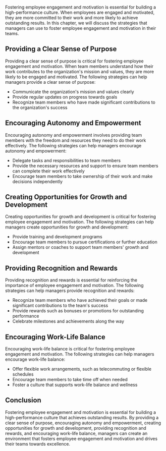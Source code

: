 
Fostering employee engagement and motivation is essential for building a high-performance culture. When employees are engaged and motivated, they are more committed to their work and more likely to achieve outstanding results. In this chapter, we will discuss the strategies that managers can use to foster employee engagement and motivation in their teams.

Providing a Clear Sense of Purpose
----------------------------------

Providing a clear sense of purpose is critical for fostering employee engagement and motivation. When team members understand how their work contributes to the organization's mission and values, they are more likely to be engaged and motivated. The following strategies can help managers provide a clear sense of purpose:

* Communicate the organization's mission and values clearly
* Provide regular updates on progress towards goals
* Recognize team members who have made significant contributions to the organization's success

Encouraging Autonomy and Empowerment
------------------------------------

Encouraging autonomy and empowerment involves providing team members with the freedom and resources they need to do their work effectively. The following strategies can help managers encourage autonomy and empowerment:

* Delegate tasks and responsibilities to team members
* Provide the necessary resources and support to ensure team members can complete their work effectively
* Encourage team members to take ownership of their work and make decisions independently

Creating Opportunities for Growth and Development
-------------------------------------------------

Creating opportunities for growth and development is critical for fostering employee engagement and motivation. The following strategies can help managers create opportunities for growth and development:

* Provide training and development programs
* Encourage team members to pursue certifications or further education
* Assign mentors or coaches to support team members' growth and development

Providing Recognition and Rewards
---------------------------------

Providing recognition and rewards is essential for reinforcing the importance of employee engagement and motivation. The following strategies can help managers provide recognition and rewards:

* Recognize team members who have achieved their goals or made significant contributions to the team's success
* Provide rewards such as bonuses or promotions for outstanding performance
* Celebrate milestones and achievements along the way

Encouraging Work-Life Balance
-----------------------------

Encouraging work-life balance is critical for fostering employee engagement and motivation. The following strategies can help managers encourage work-life balance:

* Offer flexible work arrangements, such as telecommuting or flexible schedules
* Encourage team members to take time off when needed
* Foster a culture that supports work-life balance and wellness

Conclusion
----------

Fostering employee engagement and motivation is essential for building a high-performance culture that achieves outstanding results. By providing a clear sense of purpose, encouraging autonomy and empowerment, creating opportunities for growth and development, providing recognition and rewards, and encouraging work-life balance, managers can create an environment that fosters employee engagement and motivation and drives their teams towards excellence.
